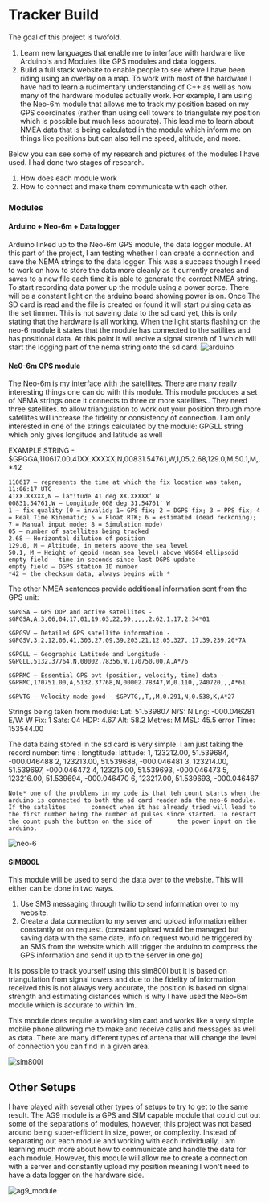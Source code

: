 # Tracker Build 
The goal of this project is twofold.
1. Learn new languages that enable me to interface with hardware like Arduino's and Modules like GPS modules and data loggers.
2. Build a full stack website to enable people to see where I have been riding using an overlay on a map. 
To work with most of the hardware I have had to learn a rudimentary understanding of C++ as well as how many of the hardware modules actually work. 
For example, I am using the Neo-6m module that allows me to track my position based on my GPS coordinates (rather than using cell towers to triangulate my position which is possible but much less accurate). This lead me to learn about NMEA data that is being calculated in the module which inform me on things like positions but can also tell me speed, altitude, and more. 

Below you can see some of my research and pictures of the modules I have used. I had done two stages of research.
1. How does each module work 
2. How to connect and make them communicate with each other. 

### Modules
#### Arduino + Neo-6m + Data logger
Arduino linked up to the Neo-6m GPS module, the data logger module. At this part of the project, I am testing whether I can create a connection and save the NEMA strings to the data logger. This was a success though I need to work on how to store the data more cleanly as it currently creates and saves to a new file each time it is able to generate the correct NMEA string. 
To start recording data power up the module using a power sorce. There will be a constant light on the arduino board showing power is on. Once The SD card is read and the file is created or found it will start pulsing data as the set timmer. This is not saveing data to the sd card yet, this is only stating that the hardware is all working. When the light starts flashing on the neo-6 module it states that the module has connected to the satilites and has positional data. At this point it will recive a signal strenth of 1 which will start the logging part of the nema string onto the sd card.
![arduino](src/Images/Modules/arduino_gps-data.jpg)

#### Ne0-6m GPS module
The Neo-6m is my interface with the satellites. There are many really interesting things one can do with this module. 
This module produces a set of NEMA strings once it connects to three or more satellites.. 
They need three satellites. to allow triangulation to work out your position through more satellites will increase the fidelity or consistency of connection.
I am only interested in one of the strings calculated by the module: GPGLL string which only gives longitude and latitude as well

EXAMPLE STRING - $GPGGA,110617.00,41XX.XXXXX,N,00831.54761,W,1,05,2.68,129.0,M,50.1,M,,*42

    110617 – represents the time at which the fix location was taken, 11:06:17 UTC
    41XX.XXXXX,N – latitude 41 deg XX.XXXXX’ N
    00831.54761,W – Longitude 008 deg 31.54761′ W
    1 – fix quality (0 = invalid; 1= GPS fix; 2 = DGPS fix; 3 = PPS fix; 4 = Real Time Kinematic; 5 = Float RTK; 6 = estimated (dead reckoning); 7 = Manual input mode; 8 = Simulation mode)
    05 – number of satellites being tracked
    2.68 – Horizontal dilution of position
    129.0, M – Altitude, in meters above the sea level
    50.1, M – Height of geoid (mean sea level) above WGS84 ellipsoid
    empty field – time in seconds since last DGPS update
    empty field – DGPS station ID number
    *42 – the checksum data, always begins with *

The other NMEA sentences provide additional information sent from the GPS unit:

    $GPGSA – GPS DOP and active satellites - $GPGSA,A,3,06,04,17,01,19,03,22,09,,,,,2.62,1.17,2.34*01

    $GPGSV – Detailed GPS satellite information - $GPGSV,3,2,12,06,41,303,27,09,39,203,21,12,05,327,,17,39,239,20*7A

    $GPGLL – Geographic Latitude and Longitude - $GPGLL,5132.37764,N,00002.78356,W,170750.00,A,A*76

    $GPRMC – Essential GPS pvt (position, velocity, time) data - $GPRMC,170751.00,A,5132.37768,N,00002.78347,W,0.110,,240720,,,A*61

    $GPVTG – Velocity made good - $GPVTG,,T,,M,0.291,N,0.538,K,A*27
    
Strings being taken from module:
    Lat: 51.539807
    N/S: N
    Lng: -000.046281
    E/W: W
    Fix: 1
    Sats: 04
    HDP: 4.67
    Alt: 58.2
    Metres: M
    MSL: 45.5
    error
    Time: 153544.00
    
The data baing stored in the sd card is very simple. I am just taking the record number: time : longtitude: latitude:
    1,  123212.00,  51.539684,  -000.046488
    2,  123213.00,  51.539688,  -000.046481
    3,  123214.00,  51.539697,  -000.046472
    4,  123215.00,  51.539693,  -000.046473
    5,  123216.00,  51.539694,  -000.046470
    6,  123217.00,  51.539693,  -000.046467
    
    Note* one of the problems in my code is that teh count starts when the arduino is connected to both the sd card reader adn the neo-6 module. If the satalites       connect when it has already tried will lead to the first number being the number of pulses since started. To restart the count push the button on the side of       the power input on the arduino. 
    
![neo-6](src/Images/Modules/neo_6m_module.jpg)

#### SIM800L 
This module will be used to send the data over to the website. This will either can be done in two ways.
1. Use SMS messaging through twilio to send information over to my website.
2. Create a data connection to my server and upload information either constantly or on request. 
(constant upload would be managed but saving data with the same date, info on request would be triggered by an SMS from the website which will trigger the arduino to compress the GPS information and send it up to the server in one go)

It is possible to track yourself using this sim800l but it is based on triangulation from signal towers and due to the fidelity of information received this is not always very accurate, the position is based on signal strength and estimating distances which is why I have used the Neo-6m module which is accurate to within 1m.

This module does require a working sim card and works like a very simple mobile phone allowing me to make and receive calls and messages as well as data.
There are many different types of antena that will change the level of connection you can find in a given area.

![sim800l](src/Images/Modules/sim800l_module.jpg)
<!-- The project has been to build a website to allow people to follow me when I go cycling. This was to be done via a webiste were the user can click a button on a page in which a google map will be rendered with my current position and previous positions saved during ride. In addition I will be building the GPS tracker from teh hardware up in order to resarch GPS, and Celular communication. You can see pictures of the project and list of hardware bwlow. -->



## Other Setups
I have played with several other types of setups to try to get to the same result. 
The AG9 module is a GPS and SIM capable module that could cut out some of the separations of modules, however, this project was not based around being super-efficient in size, power, or complexity. Instead of separating out each module and working with each individually, I am learning much more about how to communicate and handle the data for each module. 
However, this module will allow me to create a connection with a server and constantly upload my position meaning I won't need to have a data logger on the hardware side. 

![ag9_module](src/Images/Modules/ag9_module.jpg)
